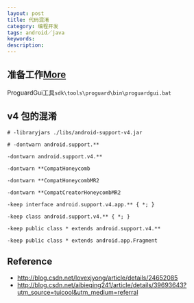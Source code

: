 ```yaml
---
layout: post
title: 代码混淆
category: 编程开发
tags: android／java
keywords: 
description: 
---
```


## 准备工作[More](http://blog.csdn.net/p106786860/article/details/12168703)

ProguardGui工具`sdk\tools\proguard\bin\proguardgui.bat`

## v4 包的混淆

```
# -libraryjars ./libs/android-support-v4.jar

# -dontwarn android.support.**

-dontwarn android.support.v4.**

-dontwarn **CompatHoneycomb

-dontwarn **CompatHoneycombMR2

-dontwarn **CompatCreatorHoneycombMR2

-keep interface android.support.v4.app.** { *; }

-keep class android.support.v4.** { *; }

-keep public class * extends android.support.v4.**

-keep public class * extends android.app.Fragment
```

## Reference

* <http://blog.csdn.net/lovexjyong/article/details/24652085>
* <http://blog.csdn.net/aibieqing241/article/details/39693643?utm_source=tuicool&utm_medium=referral>